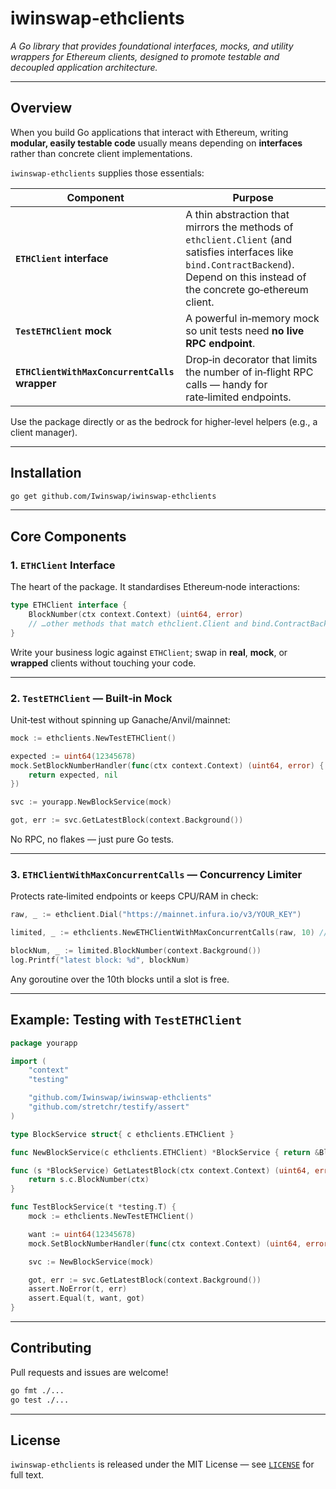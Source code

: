 # iwinswap-ethclients

*A Go library that provides foundational interfaces, mocks, and utility wrappers for Ethereum clients, designed to promote testable and decoupled application architecture.*

---

## Overview

When you build Go applications that interact with Ethereum, writing **modular, easily testable code** usually means depending on **interfaces** rather than concrete client implementations.

`iwinswap-ethclients` supplies those essentials:

| Component                                     | Purpose                                                                                                                                                                              |
| --------------------------------------------- | ------------------------------------------------------------------------------------------------------------------------------------------------------------------------------------ |
| **`ETHClient` interface**                     | A thin abstraction that mirrors the methods of `ethclient.Client` (and satisfies interfaces like `bind.ContractBackend`). Depend on this instead of the concrete go‑ethereum client. |
| **`TestETHClient` mock**                      | A powerful in‑memory mock so unit tests need **no live RPC endpoint**.                                                                                                               |
| **`ETHClientWithMaxConcurrentCalls` wrapper** | Drop‑in decorator that limits the number of in‑flight RPC calls — handy for rate‑limited endpoints.                                                                                  |

Use the package directly or as the bedrock for higher‑level helpers (e.g., a client manager).

---

## Installation

```bash
go get github.com/Iwinswap/iwinswap-ethclients
```

---

## Core Components

### 1. `ETHClient` Interface

The heart of the package. It standardises Ethereum‑node interactions:

```go
type ETHClient interface {
    BlockNumber(ctx context.Context) (uint64, error)
    // …other methods that match ethclient.Client and bind.ContractBackend
}
```

Write your business logic against `ETHClient`; swap in **real**, **mock**, or **wrapped** clients without touching your code.

---

### 2. `TestETHClient` — Built‑in Mock

Unit‑test without spinning up Ganache/Anvil/mainnet:

```go
mock := ethclients.NewTestETHClient()

expected := uint64(12345678)
mock.SetBlockNumberHandler(func(ctx context.Context) (uint64, error) {
    return expected, nil
})

svc := yourapp.NewBlockService(mock)

got, err := svc.GetLatestBlock(context.Background())
```

No RPC, no flakes — just pure Go tests.

---

### 3. `ETHClientWithMaxConcurrentCalls` — Concurrency Limiter

Protects rate‑limited endpoints or keeps CPU/RAM in check:

```go
raw, _ := ethclient.Dial("https://mainnet.infura.io/v3/YOUR_KEY")

limited, _ := ethclients.NewETHClientWithMaxConcurrentCalls(raw, 10) // max 10 concurrent calls

blockNum, _ := limited.BlockNumber(context.Background())
log.Printf("latest block: %d", blockNum)
```

Any goroutine over the 10th blocks until a slot is free.

---

## Example: Testing with `TestETHClient`

```go
package yourapp

import (
    "context"
    "testing"

    "github.com/Iwinswap/iwinswap-ethclients"
    "github.com/stretchr/testify/assert"
)

type BlockService struct{ c ethclients.ETHClient }

func NewBlockService(c ethclients.ETHClient) *BlockService { return &BlockService{c} }

func (s *BlockService) GetLatestBlock(ctx context.Context) (uint64, error) {
    return s.c.BlockNumber(ctx)
}

func TestBlockService(t *testing.T) {
    mock := ethclients.NewTestETHClient()

    want := uint64(12345678)
    mock.SetBlockNumberHandler(func(ctx context.Context) (uint64, error) { return want, nil })

    svc := NewBlockService(mock)

    got, err := svc.GetLatestBlock(context.Background())
    assert.NoError(t, err)
    assert.Equal(t, want, got)
}
```

---

## Contributing

Pull requests and issues are welcome!

```bash
go fmt ./...
go test ./...
```

---

## License

`iwinswap-ethclients` is released under the MIT License — see [`LICENSE`](./LICENSE) for full text.
